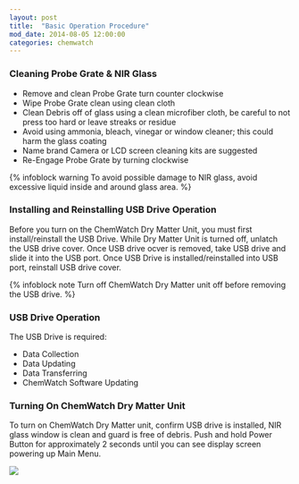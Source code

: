 ```yaml
---
layout: post
title:  "Basic Operation Procedure"
mod_date: 2014-08-05 12:00:00
categories: chemwatch
---
```


### Cleaning Probe Grate & NIR Glass

* Remove and clean Probe Grate turn counter clockwise
* Wipe Probe Grate clean using clean cloth
* Clean Debris off of glass using a clean microfiber cloth, be careful to not press too hard or leave streaks or residue
* Avoid using ammonia, bleach, vinegar or window cleaner; this could harm the glass coating
* Name brand Camera or LCD screen cleaning kits are suggested
* Re-Engage Probe Grate by turning clockwise

{% infoblock warning To avoid possible damage to NIR glass, avoid excessive liquid inside and around glass area. %}

### Installing and Reinstalling USB Drive Operation

Before you turn on the ChemWatch Dry Matter Unit, you must first install/reinstall the USB Drive. While Dry Matter Unit is turned off, unlatch the USB drive cover. Once USB drive ocver is removed, take USB drive and slide it into the USB port. Once USB Drive is installed/reinstalled into USB port, reinstall USB drive cover.

{% infoblock note Turn off ChemWatch Dry Matter unit off before removing the USB drive. %}

### USB Drive Operation

The USB Drive is required:

*  Data Collection
*  Data Updating
*  Data Transferring
*  ChemWatch Software Updating

### Turning On ChemWatch Dry Matter Unit

To turn on ChemWatch Dry Matter unit, confirm USB drive is installed, NIR glass window is clean and guard is free of debris. Push and hold Power Button for approximately 2 seconds until you can see display screen powering up Main Menu.

![](image)